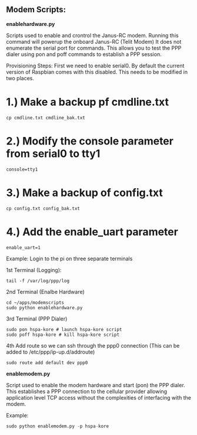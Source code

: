 
<h2>Modem Scripts:</h2>
<b>enablehardware.py</b>

Scripts used to enable and crontrol the Janus-RC modem.
Running this command will powerup the onboard Janus-RC (Telit Modem)
It does not enumerate the serial port for commands.
This allows you to test the PPP dialer using pon and poff commands to establish
a PPP session.

Provisioning Steps:
First we need to enable serial0. By default the current version of Raspbian comes with this disabled. This needs to be modified in two places.

# 1.) Make a backup pf cmdline.txt
```
cp cmdline.txt cmdline_bak.txt
```
# 2.) Modify the console parameter from serial0 to tty1
```
console=tty1
```
# 3.) Make a backup of config.txt
```
cp config.txt config_bak.txt
```
# 4.) Add the enable_uart parameter
```
enable_uart=1
```
Example:
Login to the pi on three separate terminals

1st Terminal (Logging):
```
tail -f /var/log/ppp/log
```

2nd Terminal (Enalbe Hardware)
```
cd ~/apps/modemscripts
sudo python enablehardware.py
```

3rd Terminal (PPP Dialer)
```
sudo pon hspa-kore # launch hspa-kore script
sudo poff hspa-kore # kill hspa-kore script
```
4th Add route so we can ssh through the ppp0 connection
(This can be added to /etc/ppp/ip-up.d/addroute)
```
sudo route add default dev ppp0
```
<b>enablemodem.py</b>

Script used to enable the modem hardware and start (pon) the PPP dialer. This establishes
a PPP connection to the cellular provider allowing application level TCP
access without the complexities of interfacing with the modem. 

Example:
```python
sudo python enablemodem.py -p hspa-kore
```

